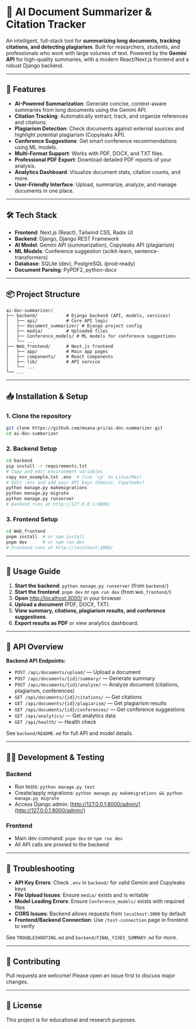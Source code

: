 # 📄 AI Document Summarizer & Citation Tracker  

An intelligent, full-stack tool for **summarizing long documents, tracking citations, and detecting plagiarism**. Built for researchers, students, and professionals who work with large volumes of text. Powered by the **Gemini API** for high-quality summaries, with a modern React/Next.js frontend and a robust Django backend.  

---

## 🚀 Features  

- **AI-Powered Summarization**: Generate concise, context-aware summaries from long documents using the Gemini API.  
- **Citation Tracking**: Automatically extract, track, and organize references and citations.  
- **Plagiarism Detection**: Check documents against external sources and highlight potential plagiarism (Copyleaks API).  
- **Conference Suggestions**: Get smart conference recommendations using ML models.  
- **Multi-Format Support**: Works with PDF, DOCX, and TXT files.  
- **Professional PDF Export**: Download detailed PDF reports of your analysis.  
- **Analytics Dashboard**: Visualize document stats, citation counts, and more.  
- **User-Friendly Interface**: Upload, summarize, analyze, and manage documents in one place.  

---

## 🛠️ Tech Stack  

- **Frontend**: Next.js (React), Tailwind CSS, Radix UI  
- **Backend**: Django, Django REST Framework  
- **AI Model**: Gemini API (summarization), Copyleaks API (plagiarism)  
- **ML Models**: Conference suggestion (scikit-learn, sentence-transformers)  
- **Database**: SQLite (dev), PostgreSQL (prod-ready)  
- **Document Parsing**: PyPDF2, python-docx  

---

## 📦 Project Structure  

```
ai-doc-summarizer/
├── backend/           # Django backend (API, models, services)
│   ├── api/           # Core API logic
│   ├── document_summarizer/ # Django project config
│   ├── media/         # Uploaded files
│   ├── Conference_models/ # ML models for conference suggestions
│   └── ...
├── Web_frontend/      # Next.js frontend
│   ├── app/           # Main app pages
│   ├── components/    # React components
│   ├── lib/           # API service
│   └── ...
└── ...
```

---

## 📥 Installation & Setup  

### 1. Clone the repository  

```bash
git clone https://github.com/moana-pri/ai-doc-summarizer.git
cd ai-doc-summarizer
```

### 2. Backend Setup  

```bash
cd backend
pip install -r requirements.txt
# Copy and edit environment variables
copy env_example.txt .env  # (use 'cp' on Linux/Mac)
# Edit .env and add your API keys (Gemini, Copyleaks)
python manage.py makemigrations
python manage.py migrate
python manage.py runserver
# Backend runs at http://127.0.0.1:8000/
```

### 3. Frontend Setup  

```bash
cd Web_frontend
pnpm install  # or npm install
pnpm dev      # or npm run dev
# Frontend runs at http://localhost:3000/
```

---

## 🔗 Usage Guide  

1. **Start the backend**: `python manage.py runserver` (from `backend/`)
2. **Start the frontend**: `pnpm dev` or `npm run dev` (from `Web_frontend/`)
3. **Open** [http://localhost:3000/](http://localhost:3000/) in your browser.
4. **Upload a document** (PDF, DOCX, TXT).
5. **View summary, citations, plagiarism results, and conference suggestions**.
6. **Export results as PDF** or view analytics dashboard.

---

## 🧩 API Overview  

**Backend API Endpoints:**  

- `POST /api/documents/upload/` — Upload a document
- `POST /api/documents/{id}/summary/` — Generate summary
- `POST /api/documents/{id}/analyze/` — Analyze document (citations, plagiarism, conferences)
- `GET /api/documents/{id}/citations/` — Get citations
- `GET /api/documents/{id}/plagiarism/` — Get plagiarism results
- `GET /api/documents/{id}/conferences/` — Get conference suggestions
- `GET /api/analytics/` — Get analytics data
- `GET /api/health/` — Health check

See `backend/README.md` for full API and model details.

---

## 🧑‍💻 Development & Testing  

### Backend
- Run tests: `python manage.py test`
- Create/apply migrations: `python manage.py makemigrations && python manage.py migrate`
- Access Django admin: [http://127.0.0.1:8000/admin/](http://127.0.0.1:8000/admin/)

### Frontend
- Main dev command: `pnpm dev` or `npm run dev`
- All API calls are proxied to the backend

---

## 🐞 Troubleshooting  

- **API Key Errors**: Check `.env` in `backend/` for valid Gemini and Copyleaks keys
- **File Upload Issues**: Ensure `media/` exists and is writable
- **Model Loading Errors**: Ensure `Conference_models/` exists with required files
- **CORS Issues**: Backend allows requests from `localhost:3000` by default
- **Frontend/Backend Connection**: Use `/test-connection` page in frontend to verify

See `TROUBLESHOOTING.md` and `backend/FINAL_FIXES_SUMMARY.md` for more.

---

## 🤝 Contributing  

Pull requests are welcome! Please open an issue first to discuss major changes.

---

## 📄 License  

This project is for educational and research purposes.
